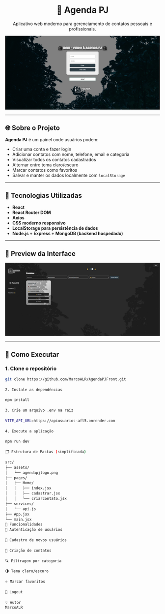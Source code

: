 <h1 align="center">📇 Agenda PJ</h1>

<p align="center">
  Aplicativo web moderno para gerenciamento de contatos pessoais e profissionais.
</p>

<p align="center">
  <img src="./public/preview-agenda.png" alt="Agenda PJ Preview" width="700"/>
</p>

---

## 🌐 Sobre o Projeto

**Agenda PJ** é um painel onde usuários podem:

- Criar uma conta e fazer login
- Adicionar contatos com nome, telefone, email e categoria
- Visualizar todos os contatos cadastrados
- Alternar entre tema claro/escuro
- Marcar contatos como favoritos
- Salvar e manter os dados localmente com `localStorage`

---

## 🚀 Tecnologias Utilizadas

- **React**
- **React Router DOM**
- **Axios**
- **CSS moderno responsivo**
- **LocalStorage para persistência de dados**
- **Node.js + Express + MongoDB (backend hospedado)**

---

## 📸 Preview da Interface

<p align="center">
  <img src="./public/previewindex.jpg" alt="Preview da Agenda PJ" width="700">
</p>

---

## 🔧 Como Executar

### 1. Clone o repositório

```bash
git clone https://github.com/MarcoALR/AgendaPJFront.git

2. Instale as dependências

npm install

3. Crie um arquivo .env na raiz

VITE_API_URL=https://apiusuarios-afl5.onrender.com

4. Execute a aplicação

npm run dev

🗂️ Estrutura de Pastas (simplificada)

src/
├── assets/
│   └── agendapjlogo.png
├── pages/
│   ├── Home/
│   │   ├── index.jsx
│   │   ├── cadastrar.jsx
│   │   └── criarcontato.jsx
├── services/
│   └── api.js
├── App.jsx
└── main.jsx
🧠 Funcionalidades
🔐 Autenticação de usuários

👤 Cadastro de novos usuários

📇 Criação de contatos

🔍 Filtragem por categoria

🌗 Tema claro/escuro

⭐ Marcar favoritos

🚪 Logout

💡 Autor
MarcoALR
```
